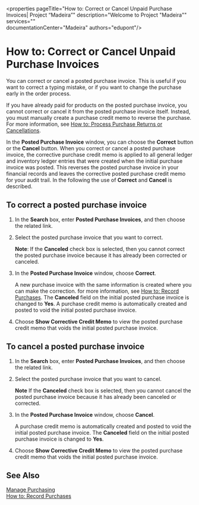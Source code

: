 <properties
                pageTitle="How to: Correct or Cancel Unpaid Purchase Invoices| Project “Madeira”" 
                description="Welcome to Project "Madeira"" 
                services=""     
                documentationCenter="Madeira"
                authors="edupont"/>

# How to: Correct or Cancel Unpaid Purchase Invoices
You can correct or cancel a posted purchase invoice. This is useful if you want to correct a typing mistake, or if you want to change the purchase early in the order process.

If you have already paid for products on the posted purchase invoice, you cannot correct or cancel it from the posted purchase invoice itself. Instead, you must manually create a purchase credit memo to reverse the purchase. For more information, see [How to: Process Purchase Returns or Cancellations](purchasing-how-process-purchase-returns-cancellations.md).

In the **Posted Purchase Invoice** window, you can choose the **Correct** button or the **Cancel** button. When you correct or cancel a posted purchase invoice, the corrective purchase credit memo is applied to all general ledger and inventory ledger entries that were created when the initial purchase invoice was posted. This reverses the posted purchase invoice in your financial records and leaves the corrective posted purchase credit memo for your audit trail. In the following the use of **Correct** and **Cancel** is described.

## To correct a posted purchase invoice
1. In the **Search** box, enter **Posted Purchase Invoices**, and then choose the related link.  
2. Select the posted purchase invoice that you want to correct.  

    **Note**: If the **Canceled** check box is selected, then you cannot correct the posted purchase invoice because it has already been corrected or canceled.
3. In the **Posted Purchase Invoice** window, choose **Correct**.

    A new purchase invoice with the same information is created where you can make the correction. for more information, see [How to: Record Purchases](purchasing-how-record-purchases.md). The **Canceled** field on the initial posted purchase invoice is changed to **Yes**.
    A purchase credit memo is automatically created and posted to void the initial posted purchase invoice.
4. Choose **Show Corrective Credit Memo** to view the posted purchase credit memo that voids the initial posted purchase invoice.

## To cancel a posted purchase invoice
1. In the **Search** box, enter **Posted Purchase Invoices**, and then choose the related link.  
2. Select the posted purchase invoice that you want to cancel.

    **Note** If the **Canceled** check box is selected, then you cannot cancel the posted purchase invoice because it has already been canceled or corrected.
3. In the **Posted Purchase Invoice** window, choose **Cancel**. 

    A purchase credit memo is automatically created and posted to void the initial posted purchase invoice. The **Canceled** field on the initial posted purchase invoice is changed to **Yes**.
5. Choose **Show Corrective Credit Memo** to view the posted purchase credit memo that voids the initial posted purchase invoice.

## See Also
[Manage Purchasing](purchasing-manage-purchasing.md)  
[How to: Record Purchases](purchasing-how-record-purchases.md)  